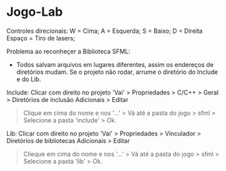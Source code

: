 # Jogo-Lab

Controles direcionais:
W = Cima;
A = Esquerda;
S = Baixo;
D = Direita
Espaço = Tiro de lasers;

Problema ao reconheçer a Biblioteca SFML:
- Todos salvam arquivos em lugares diferentes, assim os endereços de diretórios mudam. Se o projeto não rodar, 
arrume o diretório do Include e do Lib.

Include: 
Clicar com direito no projeto 'Vai' > Propriedades > C/C++ > Geral > Diretórios de inclusão Adicionais > Editar
> Clique em cima do nome e nos '...' > Vá até a pasta do jogo > sfml > Selecione a pasta 'include' > Ok.

Lib:
Clicar com direito no projeto 'Vai' > Propriedades > Vinculador > Diretórios de bibliotecas Adicionais > Editar
> Clieque em cima do nome e nos '...' > Vá até a pasta do jogo > sfml > Selecione a pasta 'lib' > Ok.
